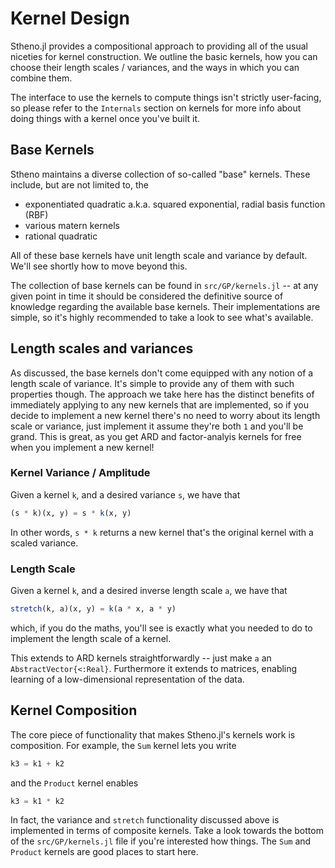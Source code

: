 # Kernel Design

Stheno.jl provides a compositional approach to providing all of the usual niceties for kernel construction. We outline the basic kernels, how you can choose their length scales / variances, and the ways in which you can combine them.

The interface to use the kernels to compute things isn't strictly user-facing, so please refer to the `Internals` section on kernels for more info about doing things with a kernel once you've built it.

## Base Kernels

Stheno maintains a diverse collection of so-called "base" kernels. These include, but are not limited to, the

- exponentiated quadratic a.k.a. squared exponential, radial basis function (RBF)
- various matern kernels
- rational quadratic

All of these base kernels have unit length scale and variance by default. We'll see shortly how to move beyond this.

The collection of base kernels can be found in `src/GP/kernels.jl` -- at any given point in time it should be considered the definitive source of knowledge regarding the available base kernels. Their implementations are simple, so it's highly recommended to take a look to see what's available.


## Length scales and variances

As discussed, the base kernels don't come equipped with any notion of a length scale of variance. It's simple to provide any of them with such properties though. The approach we take here has the distinct benefits of immediately applying to any new kernels that are implemented, so if you decide to implement a new kernel there's no need to worry about its length scale or variance, just implement it assume they're both `1` and you'll be grand. This is great, as you get ARD and factor-analyis kernels for free when you implement a new kernel!

### Kernel Variance / Amplitude

Given a kernel `k`, and a desired variance `s`, we have that
```julia
(s * k)(x, y) = s * k(x, y)
```
In other words, `s * k` returns a new kernel that's the original kernel with a scaled variance.

### Length Scale

Given a kernel `k`, and a desired inverse length scale `a`, we have that
```julia
stretch(k, a)(x, y) = k(a * x, a * y)
```
which, if you do the maths, you'll see is exactly what you needed to do to implement the length scale of a kernel.

This extends to ARD kernels straightforwardly -- just make `a` an `AbstractVector{<:Real}`. Furthermore it extends to matrices, enabling learning of a low-dimensional representation of the data.


## Kernel Composition

The core piece of functionality that makes Stheno.jl's kernels work is composition. For example, the `Sum` kernel lets you write
```julia
k3 = k1 + k2
```
and the `Product` kernel enables
```julia
k3 = k1 * k2
```

In fact, the variance and `stretch` functionality discussed above is implemented in terms of composite kernels. Take a look towards the bottom of the `src/GP/kernels.jl` file if you're interested how things. The `Sum` and `Product` kernels are good places to start here.
